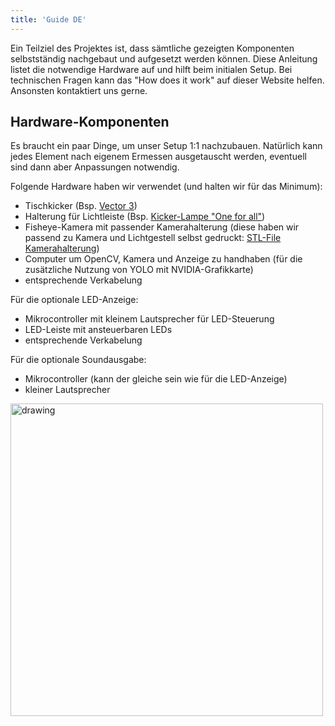 ```yaml
---
title: 'Guide DE'
---
```


Ein Teilziel des Projektes ist, dass sämtliche gezeigten Komponenten selbstständig nachgebaut und aufgesetzt werden können.
Diese Anleitung listet die notwendige Hardware auf und hilft beim initialen Setup. Bei technischen Fragen kann das "How does it work" auf dieser Website helfen.
Ansonsten kontaktiert uns gerne.

## Hardware-Komponenten

Es braucht ein paar Dinge, um unser Setup 1:1 nachzubauen. Natürlich kann jedes Element nach eigenem Ermessen ausgetauscht werden, eventuell sind dann aber Anpassungen notwendig.

Folgende Hardware haben wir verwendet (und halten wir für das Minimum):

* Tischkicker (Bsp. [Vector 3]([https://kicker-klaus.de/kicker-tisch-vector-3))
* Halterung für Lichtleiste (Bsp. [Kicker-Lampe "One for all"](https://kicker-klaus.de/kicker-lampe-one-for-all))
* Fisheye-Kamera mit passender Kamerahalterung (diese haben wir passend zu Kamera und Lichtgestell selbst gedruckt: [STL-File Kamerahalterung](https://github.com/smart-football-table/smart-football-table-detection/blob/master/stls/cam_case_v2.stl))
* Computer um OpenCV, Kamera und Anzeige zu handhaben (für die zusätzliche Nutzung von YOLO mit NVIDIA-Grafikkarte)
* entsprechende Verkabelung

Für die optionale LED-Anzeige:
* Mikrocontroller mit kleinem Lautsprecher für LED-Steuerung
* LED-Leiste mit ansteuerbaren LEDs
* entsprechende Verkabelung

Für die optionale Soundausgabe:
* Mikrocontroller (kann der gleiche sein wie für die LED-Anzeige)
* kleiner Lautsprecher

<img src="/assets/images/impressions_from_working_on_sft/hardware_components.png" alt="drawing" width="500"/>